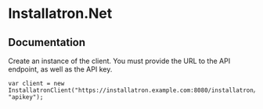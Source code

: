 # Installatron.Net

## Documentation

Create an instance of the client. You must provide the URL to the API endpoint, as well as the API key.

```
var client = new InstallatronClient("https://installatron.example.com:8080/installatron/", "apikey");
```
